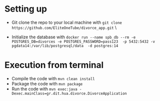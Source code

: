 # Setting up 
  * Git clone the repo to your local machine with `git clone https://github.com/EliteOneTube/divorce_app.git`
\


  * Initialize the database with `docker run --name spb_db --rm -e POSTGRES_DB=divorces -e POSTGRES_PASSWORD=pass123  -p 5432:5432 -v pgdata14:/var/lib/postgresql/data  -d postgres:14`

# Execution from terminal
  * Compile the code with `mvn clean install`
  * Package the code with `mvn package`
  * Run the code with `mvn exec:java -Dexec.mainClass=gr.dit.hua.divorce.DivorceApplication`